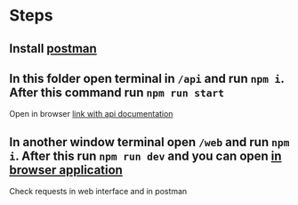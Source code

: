 # Steps

## Install [postman](https://www.postman.com/downloads/)

## In this folder open terminal in `/api` and run ```npm i```. After this command run `npm run start`

Open in browser [link with api documentation](http://localhost:4400/documentation)

## In another window terminal open `/web` and run ```npm i```. After this run `npm run dev` and you can open [in browser application](http://localhost:5173/)

Check requests in web interface and in postman
